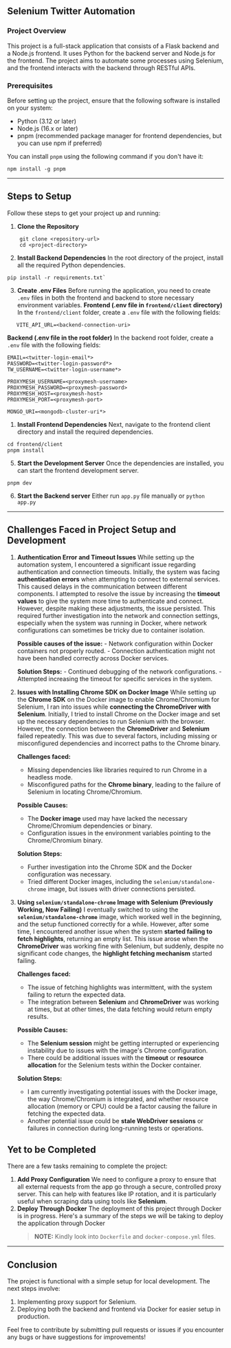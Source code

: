 ## Selenium Twitter Automation  
  
### Project Overview  
This project is a full-stack application that consists of a Flask backend and a Node.js frontend. It uses Python for the backend server and Node.js for the frontend. The project aims to automate some processes using Selenium, and the frontend interacts with the backend through RESTful APIs.  
  
### Prerequisites  
Before setting up the project, ensure that the following software is installed on your system:  
- Python (3.12 or later)  
- Node.js (16.x or later)  
- pnpm (recommended package manager for frontend dependencies, but you can use npm if preferred)  
  
You can install `pnpm` using the following command if you don't have it:  
```commandline  
npm install -g pnpm  
```  
  
---  
  
## Steps to Setup  
Follow these steps to get your project up and running:  
1. **Clone the Repository** 
```commandLine
	git clone <repository-url>  
	cd <project-directory> 
```
2. **Install Backend Dependencies**
   In the root directory of the project, install all the required Python dependencies.
```commandLine
pip install -r requirements.txt`
```
3. __Create .env Files__
   Before running the application, you need to create `.env` files in both the frontend and backend to store necessary environment variables.
   **Frontend (.env file in `frontend/client` directory)**
   In the `frontend/client` folder, create a `.env` file with the following fields:
```
   VITE_API_URL=<backend-connection-uri>
```

   **Backend (.env file in the root folder)**
   In the backend root folder, create a `.env` file with the following fields:
```
EMAIL=<twitter-login-email*> 
PASSWORD=<twitter-login-password*> 
TW_USERNAME=<twitter-login-username*>

PROXYMESH_USERNAME=<proxymesh-username>
PROXYMESH_PASSWORD=<proxymesh-password>
PROXYMESH_HOST=<proxymesh-host>
PROXYMESH_PORT=<proxymesh-port>

MONGO_URI=<mongodb-cluster-uri*>
```

1.  __Install Frontend Dependencies__
   Next, navigate to the frontend client directory and install the required dependencies.
```commandLine
cd frontend/client
pnpm install
```
5. __Start the Development Server__
   Once the dependencies are installed, you can start the frontend development server.
```commandLine
pnpm dev
```
6. **Start the Backend server**
   Either run `app.py` file manually or `python app.py`

---
## Challenges Faced in Project Setup and Development
1. __Authentication Error and Timeout Issues__
   While setting up the automation system, I encountered a significant issue regarding authentication and connection timeouts. Initially, the system was facing **authentication errors** when attempting to connect to external services. This caused delays in the communication between different components.
   I attempted to resolve the issue by increasing the **timeout values** to give the system more time to authenticate and connect. However, despite making these adjustments, the issue persisted. This required further investigation into the network and connection settings, especially when the system was running in Docker, where network configurations can sometimes be tricky due to container isolation.

   **Possible causes of the issue:**
	   - Network configuration within Docker containers not properly routed.
	   - Connection authentication might not have been handled correctly across Docker services.

   __Solution Steps:__
	   - Continued debugging of the network configurations.
	   - Attempted increasing the timeout for specific services in the system.

2. __Issues with Installing Chrome SDK on Docker Image__
   While setting up the **Chrome SDK** on the Docker image to enable Chrome/Chromium for Selenium, I ran into issues while **connecting the ChromeDriver with Selenium**.
   Initially, I tried to install Chrome on the Docker image and set up the necessary dependencies to run Selenium with the browser. However, the connection between the **ChromeDriver** and **Selenium** failed repeatedly. This was due to several factors, including missing or misconfigured dependencies and incorrect paths to the Chrome binary.
   
	**Challenges faced:**
	- Missing dependencies like libraries required to run Chrome in a headless mode.
	- Misconfigured paths for the **Chrome binary**, leading to the failure of Selenium in locating Chrome/Chromium.

    __Possible Causes:__
    - The **Docker image** used may have lacked the necessary Chrome/Chromium dependencies or binary.
    - Configuration issues in the environment variables pointing to the Chrome/Chromium binary.

	**Solution Steps:**
	- Further investigation into the Chrome SDK and the Docker configuration was necessary.
	- Tried different Docker images, including the `selenium/standalone-chrome` image, but issues with driver connections persisted.

3. __Using `selenium/standalone-chrome` Image with Selenium (Previously Working, Now Failing)__
   I eventually switched to using the **`selenium/standalone-chrome`** image, which worked well in the beginning, and the setup functioned correctly for a while. However, after some time, I encountered another issue when the system **started failing to fetch highlights**, returning an empty list.
   This issue arose when the **ChromeDriver** was working fine with Selenium, but suddenly, despite no significant code changes, the **highlight fetching mechanism** started failing.

	__Challenges faced:__
	- The issue of fetching highlights was intermittent, with the system failing to return the expected data.
	- The integration between **Selenium** and **ChromeDriver** was working at times, but at other times, the data fetching would return empty results.

	__Possible Causes:__
	- The **Selenium session** might be getting interrupted or experiencing instability due to issues with the image's Chrome configuration.
	- There could be additional issues with the **timeout** or **resource allocation** for the Selenium tests within the Docker container.

	__Solution Steps:__
	- I am currently investigating potential issues with the Docker image, the way Chrome/Chromium is integrated, and whether resource allocation (memory or CPU) could be a factor causing the failure in fetching the expected data.
	- Another potential issue could be **stale WebDriver sessions** or failures in connection during long-running tests or operations.

## Yet to be Completed
There are a few tasks remaining to complete the project:
1. __Add Proxy Configuration__
   We need to configure a proxy to ensure that all external requests from the app go through a secure, controlled proxy server. This can help with features like IP rotation, and it is particularly useful when scraping data using tools like **Selenium**.
2. __Deploy Through Docker__
   The deployment of this project through Docker is in progress. Here's a summary of the steps we will be taking to deploy the application through Docker
   >__NOTE:__ Kindly look into `Dockerfile` and `docker-compose.yml` files.
   
---
## Conclusion
The project is functional with a simple setup for local development. The next steps involve:
1. Implementing proxy support for Selenium.
2. Deploying both the backend and frontend via Docker for easier setup in production.

Feel free to contribute by submitting pull requests or issues if you encounter any bugs or have suggestions for improvements!